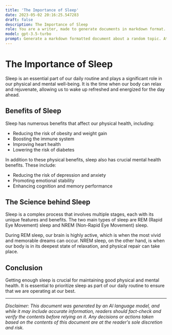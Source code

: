 ```yaml
---
title: 'The Importance of Sleep'
date: 2023-05-02 20:16:25.547283
draft: false
description: The Importance of Sleep
role: You are a writer, made to generate documents in markdown format. It is very important that all of the documents you generate are in valid markdown format.
model: gpt-3.5-turbo
prompt: Generate a markdown formatted document about a random topic. At the bottom, include a disclaimer explaining that the document was generated by you. The first line of the document should be the title. Make sure that the entire document is in proper markdown format, using a mix of various tags to make the document visually appealing.
---
```


# The Importance of Sleep

Sleep is an essential part of our daily routine and plays a significant role in our physical and mental well-being. It is the time when our body can relax and rejuvenate, allowing us to wake up refreshed and energized for the day ahead.

## Benefits of Sleep

Sleep has numerous benefits that affect our physical health, including:

- Reducing the risk of obesity and weight gain
- Boosting the immune system
- Improving heart health
- Lowering the risk of diabetes

In addition to these physical benefits, sleep also has crucial mental health benefits. These include:

- Reducing the risk of depression and anxiety
- Promoting emotional stability
- Enhancing cognition and memory performance

## The Science behind Sleep

Sleep is a complex process that involves multiple stages, each with its unique features and benefits. The two main types of sleep are REM (Rapid Eye Movement) sleep and NREM (Non-Rapid Eye Movement) sleep.

During REM sleep, our brain is highly active, which is when the most vivid and memorable dreams can occur. NREM sleep, on the other hand, is when our body is in its deepest state of relaxation, and physical repair can take place.

## Conclusion

Getting enough sleep is crucial for maintaining good physical and mental health. It is essential to prioritize sleep as part of our daily routine to ensure that we are operating at our best.

---

*Disclaimer: This document was generated by an AI language model, and while it may include accurate information, readers should fact-check and verify the contents before relying on it. Any decisions or actions taken based on the contents of this document are at the reader's sole discretion and risk.*